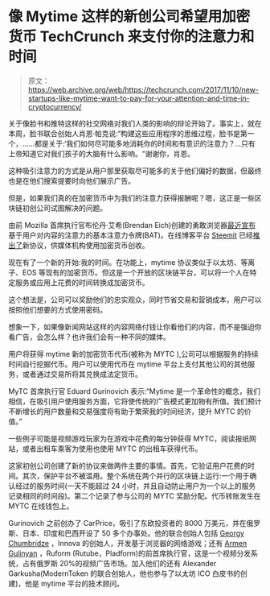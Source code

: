 # 像 Mytime 这样的新创公司希望用加密货币 TechCrunch 来支付你的注意力和时间

> 原文：<https://web.archive.org/web/https://techcrunch.com/2017/11/10/new-startups-like-mytime-want-to-pay-for-your-attention-and-time-in-cryptocurrency/>

关于像脸书和推特这样的社交网络对我们人类的影响的辩论开始了。事实上，就在本周，脸书联合创始人肖恩·帕克说:“构建这些应用程序的思维过程，脸书是第一个，……都是关于:‘我们如何尽可能多地消耗你的时间和有意识的注意力？…只有上帝知道它对我们孩子的大脑有什么影响。“谢谢你，肖恩。

这种吸引注意力的方式是从用户那里获取尽可能多的关于他们偏好的数据，但最终也是在他们搜索提要时向他们展示广告。

但是，如果我们真的在加密货币中为我们的注意力获得报酬呢？嗯，这正是一些区块链初创公司试图解决的问题。

由前 Mozilla 首席执行官布伦丹·艾希(Brendan Eich)创建的勇敢浏览器[最近宣布](https://web.archive.org/web/20221203145206/https://medium.com/@AttentionToken/announcing-a-new-blockchain-based-digital-advertising-platform-775203933c44)基于用户对内容的注意力的基本注意力令牌(BAT)。在线博客平台 [Steemit](https://web.archive.org/web/20221203145206/http://observer.com/2016/09/steem-tsu-social-networks-spam/) 已经[推出了](https://web.archive.org/web/20221203145206/http://observer.com/2017/10/steem-basic-attention-token/)新协议，供媒体机构使用加密货币创收。

现在有了一个新的开始:我的时间。在功能上，mytime 协议类似于以太坊、等离子、EOS 等现有的加密货币。但这是一个开放的区块链平台，可以将一个人在特定服务或应用上花费的时间转换成加密货币。

这个想法是，公司可以奖励他们的忠实观众，同时节省交易和营销成本，用户可以按照他们想要的方式使用密码。

想象一下，如果像新闻网站这样的内容网络付钱让你看他们的内容，而不是强迫你看广告，会怎么样？也许我们会有一种不同的媒体。

用户将获得 mytime 新的加密货币代币(被称为 MYTC ),公司可以根据服务的持续时间自行挖掘代币。用户可以使用代币在 mytime 平台上支付其他公司的其他服务，或者通过交易所将其兑换成法定货币。

MyTC 首席执行官 Eduard Gurinovich 表示:“Mytime 是一个革命性的概念，我们相信，在吸引用户使用服务方面，它将使传统的广告模式更加物有所值。我们预计不断增长的用户数量和交易强度将有助于繁荣我的时间经济，提升 MYTC 的价值。”

一些例子可能是视频游戏玩家为在游戏中花费的每分钟获得 MYTC，阅读报纸网站，或者出租车乘客为使用也使用 MYTC 的出租车获得代币。

这家初创公司创建了新的协议来做两件主要的事情。首先，它验证用户花费的时间。其次，保护平台不被滥用。整个系统在两个并行的区块链上运行:一个用于确认经过的服务时间(一天不能超过 24 小时，并且自动防止用户为一个以上的服务记录相同的时间段)。第二个记录了参与公司的 MYTC 奖励分配。代币转账发生在 MYTC 在线钱包上。

Gurinovich 之前创办了 CarPrice，吸引了东欧投资者的 8000 万美元，并在俄罗斯、日本、印度和巴西开设了 50 多个办事处。他的联合创始人包括 [Georgy Chumbridze](https://web.archive.org/web/20221203145206/https://www.linkedin.com/in/georgy-chumburidze-02069a72/) ，Innova 的创始人，开发基于浏览器的网络游戏；还有 [Armen Gulinyan](https://web.archive.org/web/20221203145206/https://www.linkedin.com/in/armen-gulinyan-310b2620/) ，Ruform (Rutube，Pladform)的前首席执行官，这是一个视频分发系统，占有俄罗斯 20%的视频广告市场。加入他们的还有 Alexander Garkusha(ModernToken 的联合创始人，他也参与了以太坊 ICO 白皮书的创建)，他是 mytime 平台的技术顾问。